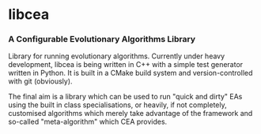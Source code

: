 # libcea

### A Configurable Evolutionary Algorithms Library

Library for running evolutionary algorithms. Currently under heavy development, libcea is being written in C++ with a simple test generator written in Python. It is built in a CMake build system and version-controlled with git (obviously).

The final aim is a library which can be used to run "quick and dirty" EAs using the built in class specialisations, or heavily, if not completely, customised algorithms which merely take advantage of the framework and so-called "meta-algorithm" which CEA provides.
